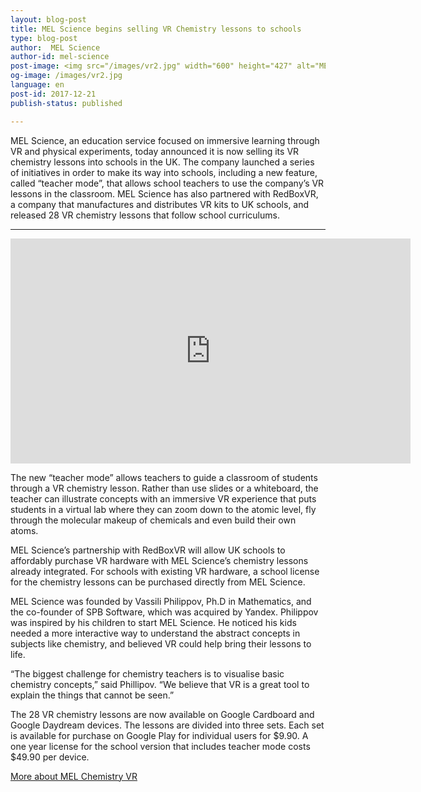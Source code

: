 ```yaml
---
layout: blog-post
title: MEL Science begins selling VR Chemistry lessons to schools
type: blog-post
author:  MEL Science
author-id: mel-science
post-image: <img src="/images/vr2.jpg" width="600" height="427" alt="MEL Chemistry VR Lessons">
og-image: /images/vr2.jpg
language: en
post-id: 2017-12-21
publish-status: published

---
```

MEL Science, an education service focused on immersive learning through VR and physical experiments, today announced it is now selling its VR chemistry lessons into schools in the UK. The company launched a series of initiatives in order to make its way into schools, including a new feature, called “teacher mode”, that allows school teachers to use the company’s VR lessons in the classroom. MEL Science has also partnered with RedBoxVR, a company that manufactures and distributes VR kits to UK schools, and released 28 VR chemistry lessons that follow school curriculums.
<!-- more -->

---

<iframe style="height: 360px" width="640" height="360" src="http://www.youtube.com/embed/p1vV_VcAN0M?rel=0" frameborder="0" allowfullscreen></iframe>

The new “teacher mode” allows teachers to guide a classroom of students through a VR chemistry lesson. Rather than use slides or a whiteboard, the teacher can illustrate concepts with an immersive VR experience that puts students in a virtual lab where they can zoom down to the atomic level, fly through the molecular makeup of chemicals and even build their own atoms.

MEL Science’s partnership with RedBoxVR will allow UK schools to affordably purchase VR hardware with MEL Science’s chemistry lessons already integrated. For schools with existing VR hardware, a school license for the chemistry lessons can be purchased directly from MEL Science.

MEL Science was founded by Vassili Philippov, Ph.D in Mathematics, and the co-founder of SPB Software, which was acquired by Yandex. Philippov was inspired by his children to start MEL Science. He noticed his kids needed a more interactive way to understand the abstract concepts in subjects like chemistry, and believed VR could help bring their lessons to life.

“The biggest challenge for chemistry teachers is to visualise basic chemistry concepts,” said Phillipov. “We believe that VR is a great tool to explain the things that cannot be seen.”

The 28 VR chemistry lessons are now available on Google Cardboard and Google Daydream devices. The lessons are divided into three sets. Each set is available for purchase on Google Play for individual users for $9.90. A one year license for the school version that includes teacher mode costs $49.90 per device.

<a class="btn btn-primary btn-lg active btn-overflow" href="https://melscience.com/vr">More about MEL Chemistry VR</a>
